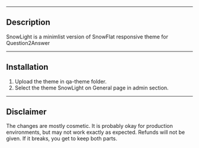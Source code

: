-----------
Description
-----------
SnowLight is a minimlist version of SnowFlat responsive theme for Question2Answer

------------
Installation
------------
1. Upload the theme in qa-theme folder.
1. Select the theme SnowLight on General page in admin section.

-----------
Disclaimer
-----------
The changes are mostly cosmetic. It is probably okay for production environments, but may not work exactly as expected. Refunds will not be given. If it breaks, you get to keep both parts.
